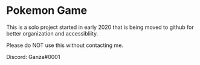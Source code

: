 # Pokemon Game
This is a solo project started in early 2020 that is being moved to github for better organization and accessibliity.

Please do NOT use this without contacting me.

Discord: Ganza#0001
